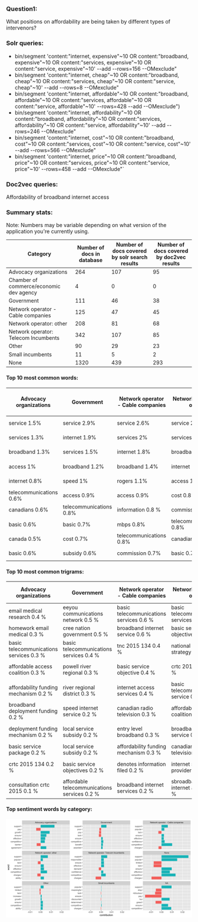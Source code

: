### Question1:
 What positions on affordability are being taken by different types of intervenors?

### Solr queries:

- bin/segment 'content:"internet, expensive"~10 OR content:"broadband, expensive"~10 OR content:"services, expensive"~10 OR content:"service, expensive"~10' --add --rows=156 --OMexclude"
- bin/segment 'content:"internet, cheap"~10 OR content:"broadband, cheap"~10 OR content:"services, cheap"~10 OR content:"service, cheap"~10' --add --rows=8 --OMexclude"  
- bin/segment 'content:"internet, affordable"~10 OR content:"broadband, affordable"~10 OR  content:"services, affordable"~10 OR content:"service, affordable"~10'  --rows=428 --add --OMexclude")
- bin/segment 'content:"internet, affordability"~10 OR content:"broadband, affordability"~10 OR content:"services, affordability"~10 OR content:"service, affordability"~10' --add --rows=246 --OMexclude"  
- bin/segment 'content:"internet, cost"~10 OR content:"broadband, cost"~10 OR content:"services, cost"~10 OR content:"service, cost"~10' --add --rows=566 --OMexclude"  
- bin/segment 'content:"internet, price"~10 OR content:"broadband, price"~10 OR content:"services, price"~10 OR content:"service, price"~10' --rows=458 --add --OMexclude"`

### Doc2vec queries:

Affordability of broadband internet access

### Summary stats:
Note: Numbers may be variable depending on what version of the application you're currently using.


Category| Number of docs in database | Number of docs covered by solr search results | Number of docs covered by  doc2vec results|
--- | --- | --- | --- |
Advocacy organizations |  264 | 107 | 95
Chamber of commerce/economic dev agency |    4 | 0 | 0
Government  | 111 | 46 | 38
Network operator - Cable companies | 125 | 47 | 45
Network operator: other | 208 | 81 | 68
Network operator: Telecom Incumbents | 342 | 107| 85
Other | 90 | 29 | 23
Small incumbents  | 11  | 5  | 2
None  | 1320 | 439  | 293


#### Top 10 most  common words:

Advocacy organizations  | Government | Network operator - Cable companies |  Network operator: other|  Network operator: Telecom Incumbents  | None   | Other  | Small incumbents
--- | --- | --- | --- | --- | --- | --- | ---
 service   1.5%    |        service   2.9%    |  service   2.6%   |  service   2.7%   |   service   2%      |      service   2.1%   |        service   2.6%  |  service   2.9%
 services   1.3%    |       internet   1.9%       |                services   2%      |     services   1.9%    |                   services   1.8%     |     internet   1.4%       |      services   2.2%    |    services   2.2%
 broadband   1.3%    |       services   1.5%         |            internet   1.8%   |       broadband   1.8%    |                 broadband   1.6%   |        broadband   1.3%       |    internet   2%  | jtf   1.6%
  access   1%     |     broadband   1.2%          |          broadband   1.4%    |      internet   1.2%        |                  telus   1.5%      |           services   1.3% | telecommunications   1.5%   |    access   1.5%
  internet   0.8%  | speed   1%    |                     rogers   1.1%      |       access   1.1%             |          internet   1.2%     |      ay   1.1%     |     broadband   1.1% | broadband   1.4%
telecommunications   0.6%       |      access   0.9%       |                  access   0.9%      |   cost   0.8%              |         bell   1.1%    |        access   0.9%      |       access   1.4% | wireline   1.2%
 canadians   0.6%         |     telecommunications   0.8%           |        information   0.8 %    |          commission   0.8%                |        access   0.9%          |       cost   0.7%           |   basic   1.1%    | customers   1.2%
 basic   0.6%        |      basic   0.7%        |                 mbps   0.8% | telecommunications   0.8%               |             commission   0.8%          |  hw   0.7%              |   pm   0.8%    |   internet   1.2%
canada   0.5%    |        cost   0.7%     |                   telecommunications   0.8%     |     canadians   0.7%     |                      mbps   0.7% | highway   0.7%   |       canada   0.8%   |    wireless   1.2%
 basic   0.6%     |    subsidy   0.6%         |                commission   0.7%        |        basic   0.7%       |      cost   0.7%     |   telecommunications   0.6%     |        canadians   0.8%    |   price   1.1%


#### Top 10 most  common trigrams:

Advocacy organizations    |                                 Government      |      Network operator - Cable companies    |                   Network operator: other     |     Network operator: Telecom Incumbents |                                     None              |                           Other                |           Small incumbents
 --- | ---| --- | --- | --- | --- | --- | ---
  email   medical   research   0.4 %   | eeyou   communications   network   0.5 %  | basic   telecommunications   services   0.6 %  | basic   telecommunications   services   0.6 %  |    telus   communications   company   1 % |  highway   highway   highway   1.7 % | basic   telecommunications   services   0.9 %      |    citc   jtf   page   2.6 %
  homework   email   medical   0.3 %   |   cree   nation   government   0.5 %      |     broadband   internet   service   0.6 %       |    basic   service   objective   0.5 %    |    communications   company   tnc   0.7 %  | hig   hw   ay   1.1 %     |    broadband   internet   access   0.5 %  | basic   service   objective   0.9 %
   basic   telecommunications   services   0.3 %  |         basic   telecommunications   services   0.4 %     |   tnc   2015   134   0.4 %    |    national   broadband   strategy   0.4 %  | tnc   2015   134   0.5 % |  ay   hig   hw   1.1 %        |       affordability   funding   mechanism   0.3 %           |     1   mbps   upload   0.7 %
affordable   access   coalition   0.3 %    |        powell   river   regional   0.3 %    |      basic   service   objective   0.4 %    |     crtc   2015   134   0.3 %          |             basic   telecommunications   services   0.4 % | hw   ay   hig   1 %     |    basic   service   obligation   0.3 %       |      broadband   internet   access   0.7 %
  affordability   funding   mechanism   0.2 %   |        river   regional   district   0.3 %     |     internet   access   services   0.4 %    |   basic   telecommunications   service   0.3 %     |         dec   dec   dec   0.3 % | ay   highw   ay   0.9 %     |    communications   frpc   basic   0.3 % |      providing   service   i.e   0.7 %
 broadband   deployment   funding   0.2 %    |     speed   internet   service   0.2 %    |     canadian   radio   television   0.3 %   |    affordable   access   coalition   0.3 %   |  mbps   target   speed   0.3 % | highw   ay   highw   0.7 %      |     frpc   basic   service   0.3 %   |   wireline   broadband   services   0.7 %
 deployment   funding   mechanism   0.2 %    |      local   service   subsidy   0.2 %   |    entry   level   broadband   0.3 %  | broadband   internet   service   0.3 %         |            5   1   mbps   0.3 % | broadband   internet   access   0.3 %     |    residential   telephone   service   0.3 %       |      5   mbps   download   0.5 %
  basic   service   package   0.2 %      |       local   service   subsidy   0.2 %        |     affordability   funding   mechanism   0.3 %     |    canadian   radio   television   0.2 %      |          company   tnc   2015   0.2 % | broadband   internet   access   0.2 %   |            tnoc   2015   134   0.3 %     |  additional   monthly   charges   0.5 %
crtc   2015   134   0.2 %   | basic   service   objectives   0.2 %      |   denotes   information   filed   0.2 %     |    internet   service   providers   0.2 %        |        basic   telecommunications   service   0.2 % |  basic   telecommunications   services   0.2 %   |         telephone   service   survey   0.3 %     |    affordable   wireline   telephony   0.5 %
 consultation   crtc   2015   0.1 %   |     affordable   telecommunications   services   0.2 %   |       broadband   internet   services   0.2 %   |   sbroadband   internet   access   0.2 %      |   connecting   canadians   program   0.2 % |  ig   hw   ay   0.2 %    |      basic   service   obligations   0.3 % | basic   telecommunications   services   0.5 %


#### Top sentiment words by category:

![top_sent](images/top_sent.png)
